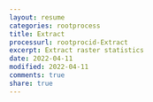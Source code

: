 ```yaml
---
layout: resume
categories: rootprocess
title: Extract
processurl: rootprocid-Extract
excerpt: Extract raster statistics
date: 2022-04-11
modified: 2022-04-11
comments: true
share: true
---
```


